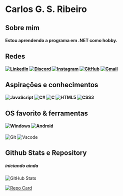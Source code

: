# Carlos G. S. Ribeiro

## Sobre mim
#### Estou aprendendo a programa em .NET como hobby.

## Redes
#### [![LinkedIn](https://img.shields.io/badge/LinkedIn-0077B5?style=for-the-badge&logo=linkedin&logoColor=white)](https://www.linkedin.com/in/carlos-g-s-ribeiro-465252278/) [![Discord](https://img.shields.io/badge/Discord-7289DA?style=for-the-badge&logo=discord&logoColor=white)](https://discord.com/channels/@ryuz4660/) [![Instagram](https://img.shields.io/badge/-Instagram-%23E4405F?style=for-the-badge&logo=instagram&logoColor=white)](https://www.instagram.com/ogideao.xz/) [![GitHub](https://img.shields.io/badge/GitHub-100000?style=for-the-badge&logo=github&logoColor=white)](https://github.com/gid6921) [![Gmail](https://img.shields.io/badge/Gmail-333333?style=for-the-badge&logo=gmail&logoColor=bluered)](mailto:gid6921@gmail.com)

## Aspirações e conhecimentos
#### ![JavaScript](https://img.shields.io/badge/JavaScript-F7DF1E?style=for-the-badge&logo=javascript&logoColor=black) ![C#](https://img.shields.io/badge/C%23-239120?style=for-the-badge&logo=c-sharp&logoColor=white) ![C](https://img.shields.io/badge/C-00599C?style=for-the-badge&logo=c&logoColor=white) ![HTML5](https://img.shields.io/badge/HTML5-E34F26?style=for-the-badge&logo=html5&logoColor=white) ![CSS3](https://img.shields.io/badge/CSS3-1572B6?style=for-the-badge&logo=css3&logoColor=white)

## OS favorito & ferramentas
#### ![Windows](https://img.shields.io/badge/Windows-000?style=for-the-badge&logo=windows&logoColor=2CA5E0) ![Android](https://img.shields.io/badge/Android-3DDC04?style=for-the-badge&logo=android&logoColor=white) 
![Git](https://img.shields.io/badge/GIT-E44C30?style=for-the-badge&logo=git&logoColor=white) ![Vscode](https://img.shields.io/badge/Vscode-007ACC?style=for-the-badge&logo=visual-studio-code&logoColor=white)

## Github Stats e Repository
##### *_iniciando ainda_*
![GitHub Stats](https://github-readme-stats.vercel.app/api?username=gid6921&theme=transparent&bg_color=0152&border_color=30A3DC&show_icons=true&icon_color=30A3DC&title_color=E94D5F&text_color=FFF)

[![Repo Card](https://github-readme-stats.vercel.app/api/pin/?username=gid6921&repo=dio-lab-open-source&bg_color=0156&border_color=30A3DC&show_icons=true&icon_color=30A3DC&title_color=E94D5F&text_color=FFF)](https://github.com/gid6921/dio-lab-open-source)
